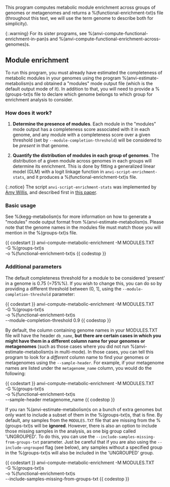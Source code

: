 This program computes metabolic module enrichment across groups of genomes or metagenomes and returns a %(functional-enrichment-txt)s file (throughout this text, we will use the term genome to describe both for simplicity).

{:.warning}
For its sister programs, see %(anvi-compute-functional-enrichment-in-pan)s and %(anvi-compute-functional-enrichment-across-genomes)s.

## Module enrichment

To run this program, you must already have estimated the completeness of metabolic modules in your genomes using the program %(anvi-estimate-metabolism)s and obtained a "modules" mode output file (which is the default output mode of it). In addition to that, you will need to provide a %(groups-txt)s file to declare which genome belongs to which group for enrichment analysis to consider.

### How does it work?

1. **Determine the presence of modules**. Each module in the "modules" mode output has a completeness score associated with it in each genome, and any module with a completeness score over a given threshold (set by `--module-completion-threshold`) will be considered to be *present* in that genome.

2. **Quantify the distribution of modules in each group of genomes**. The distribution of a given module across genomes in each groups will determine its enrichment. This is done by fitting a generalized linear model (GLM) with a logit linkage function in `anvi-script-enrichment-stats`, and it produces a %(functional-enrichment-txt)s file.

{:.notice}
The script `anvi-script-enrichment-stats` was implemented by [Amy Willis](https://github.com/adw96), and described first in [this paper](https://doi.org/10.1186/s13059-020-02195-w).

### Basic usage

See %(kegg-metabolism)s for more information on how to generate a "modules" mode output format from %(anvi-estimate-metabolism)s. Please note that the genome names in the modules file must match those you will mention in the %(groups-txt)s file.

{{ codestart }}
anvi-compute-metabolic-enrichment -M MODULES.TXT \
                                  -G %(groups-txt)s \
                                  -o %(functional-enrichment-txt)s
{{ codestop }}

### Additional parameters

The default completeness threshold for a module to be considered 'present' in a genome is 0.75 (=75%%). If you wish to change this, you can do so by providing a different threshold between (0, 1], using the `--module-completion-threshold` parameter:

{{ codestart }}
anvi-compute-metabolic-enrichment -M MODULES.TXT \
                                  -G %(groups-txt)s \
                                  -o %(functional-enrichment-txt)s \
                                  --module-completion-threshold 0.9
{{ codestop }}

By default, the column containing genome names in your MODULES.TXT file will have the header `db_name`, **but there are certain cases in which you might have them in a different column name for your genomes or metagenomes** (such as those cases where you did not run %(anvi-estimate-metabolism)s in multi-mode). In those cases, you can tell this program to look for a *different* column name to find your genomes or metagenomes using the `--sample-header`. For example, if your metagenome names are listed under the `metagenome_name` column, you would do the following:

{{ codestart }}
anvi-compute-metabolic-enrichment -M MODULES.TXT \
                                  -G %(groups-txt)s \
                                  -o %(functional-enrichment-txt)s \
                                  --sample-header metagenome_name
{{ codestop }}

If you ran %(anvi-estimate-metabolism)s on a bunch of extra genomes but only want to include a subset of them in the %(groups-txt)s, that is fine. By default, any samples from the `MODULES.TXT` file that are missing from the %(groups-txt)s will be **ignored**. However, there is also an option to include those missing samples in the analysis, as one big group called 'UNGROUPED'. To do this, you can use the `--include-samples-missing-from-groups-txt` parameter. Just be careful that if you are also using the `--include-ungrouped` flag (see below), any samples without a specified group in the %(groups-txt)s will also be included in the 'UNGROUPED' group.

{{ codestart }}
anvi-compute-metabolic-enrichment -M MODULES.TXT \
                                  -G %(groups-txt)s \
                                  -o %(functional-enrichment-txt)s \
                                  --include-samples-missing-from-groups-txt
{{ codestop }}